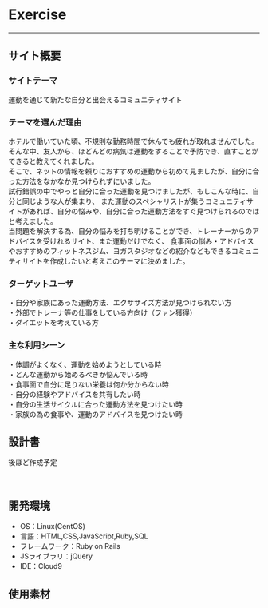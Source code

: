 # Exercise
***
## サイト概要
### サイトテーマ
運動を通じて新たな自分と出会えるコミュニティサイト
​
### テーマを選んだ理由
ホテルで働いていた頃、不規則な勤務時間で休んでも疲れが取れませんでした。<br>
そんな中、友人から、ほどんどの病気は運動をすることで予防でき、直すことができると教えてくれました。<br>
そこで、ネットの情報を頼りにおすすめの運動から初めて見ましたが、自分に合った方法をなかなか見つけられずにいました。<br>
試行錯誤の中でやっと自分に合った運動を見つけましたが、もしこんな時に、自分と同じような人が集まり、
また運動のスペシャリストが集うコミュニティサイトがあれば、自分の悩みや、自分に合った運動方法をすぐ見つけられるのではと考えました。<br>
当問題を解決する為、自分の悩みを打ち明けることができ、トレーナーからのアドバイスを受けれるサイト、また運動だけでなく、
食事面の悩み・アドバイスやおすすめのフィットネスジム、ヨガスタジオなどの紹介などもできるコミュニティサイトを作成したいと考えこのテーマに決めました。

### ターゲットユーザ
・自分や家族にあった運動方法、エクササイズ方法が見つけられない方<br>
・外部でトレーナ等の仕事をしている方向け（ファン獲得）<br>
・ダイエットを考えている方<br>

### 主な利用シーン
・体調がよくなく、運動を始めようとしている時<br>
・どんな運動から始めるべきか悩んでいる時<br>
・食事面で自分に足りない栄養は何か分からない時<br>
・自分の経験やアドバイスを共有したい時<br>
・自分の生活サイクルに合った運動方法を見つけたい時<br>
・家族の為の食事や、運動のアドバイスを見つけたい時<br>

## 設計書
後ほど作成予定
<!-- 【補足説明】 -->
<!-- - テーマ提出時点では不要です。 -->
<!-- - 当項目には「後ほど作成予定」と記載しましょう。 -->
​
## 開発環境
- OS：Linux(CentOS)
- 言語：HTML,CSS,JavaScript,Ruby,SQL
- フレームワーク：Ruby on Rails
- JSライブラリ：jQuery
- IDE：Cloud9
​
## 使用素材
<!-- - 外部サービスの画像素材・音声素材を使用した場合は、必ずサービス名とURLを明記してください。 -->
<!-- - アプリケーションの実装に使用したgem/bootstrapのリファレンスなどの記載は不要です。 -->
<!-- - 使用しない場合は、使用素材の項目をREADMEから削除してください。 -->
<!-- - 架空の団体・題材を前提にポートフォリオを制作する場合、下記のテンプレートを当項目内に記載しましょう。 -->
<!-- 【テンプレート】 -->
<!-- 著作権を考慮し、架空のデータを扱う予定です。 -->
<!-- なお今後、実在するデータを利用する際には、事前に著作権保持者と契約を結んだ上で利用します。 -->